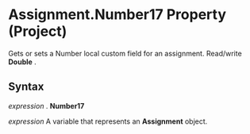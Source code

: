 
# Assignment.Number17 Property (Project)

Gets or sets a Number local custom field for an assignment. Read/write  **Double** .


## Syntax

 _expression_ . **Number17**

 _expression_ A variable that represents an **Assignment** object.

